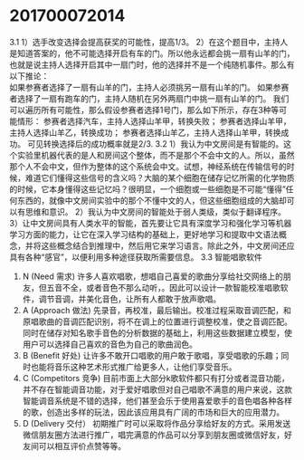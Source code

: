 # 201700072014
3.1
  1）选手改变选择会提高获奖的可能性，提高1/3。
  2）在这个题目中，主持人是知道答案的，他不可能选择开启有车的门。所以他永远都会挑一扇有山羊的门，也就是说主持人选择开启其中一扇门时，他的选择并不是一个纯随机事件。那么有以下推论：      
  如果参赛者选择了一扇有山羊的门，主持人必须挑另一扇有山羊的门。 
  如果参赛者选择了一扇有跑车的门，主持人随机在另外两扇门中挑一扇有山羊的门。
  我们可以遍历所有可能性，那么假设参赛者选择1号门，那么如下所示，存在3种等可能情形：
  参赛者选择汽车，主持人选择山羊甲，转换失败；
  参赛者选择山羊甲，主持人选择山羊乙，转换成功；
  参赛者选择山羊乙，主持人选择山羊甲，转换成功。
  可见转换选择后的成功概率就是2/3.
3.2
1）我认为中文房间是有智能的。这个实验里机器代表的是人和房间这个整体，而不是那个不会中文的人。所以，虽然那个人不会中文，但作为整体的这个系统会中文。试想，神经系统在传输信号的时候，难道它们懂得这些信号的含义吗？大脑的某个细胞在储存记忆所需的化学物质的时候，它本身懂得这些记忆吗？很明显，一个细胞或一些细胞是不可能“懂得”任何东西的，就像中文房间实验中的那个不懂中文的人，但这些细胞组成的大脑却可以有思维和意识。
2）我认为中文房间的智能处于弱人类级，类似于翻译程序。
3）让中文房间具有人类水平的智能，首先要让它具有深度学习和强化学习等机器学习方面的能力，让它在深入学习结构的基础上，更好地学习和提取中文语法概念，并将这些概念结合到推理中，然后用它来学习语言。除此之外，中文房间还应具有各种“感官”，以便利用多种途径获取所需要信息。
3.3
智能唱歌软件
1) N (Need 需求)
许多人喜欢唱歌，想唱自己喜爱的歌曲分享给社交网络上的朋友，但五音不全，或者音色不那么动听，。因此可以设计一款智能校准唱歌软件，调节音调，并美化音色，让所有人都敢于放声歌唱。
2) A (Approach 做法)
先录音，再校准，最后输出。校准过程采取音调匹配，和原唱歌曲的音调匹配识别，将不在调上的位置进行调整校准，使之音调匹配。同时在储存对知名歌手音色的分析数据的基础上，利用这些数据建立模型，使用户可以选择自己喜欢的音色为自己的歌曲润色。
3) B (Benefit 好处)
让许多不敢开口唱歌的用户敢于歌唱，享受唱歌的乐趣；同时也能将音乐这种艺术形式推广给更多人，让他们享受音乐。
4) C (Competitors 竞争)
目前市面上大部分k歌软件都只有打分或者混音功能，并不存在智能调音功能，对于爱好唱歌但对自己唱歌不满意的用户来说，这款智能调音系统是不错的选择，他们甚至会乐于使用喜爱歌手的音色唱各种各样的歌，创造出多样的玩法，因此该应用具有广阔的市场和巨大的应用潜力。
5) D (Delivery 交付）
初期推广时可以采取将作品分享给好友的方式。采用发送微信朋友圈方法进行推广，唱完满意的作品可以分享到朋友圈或微信好友，好友间可以相互评价点赞等等。

